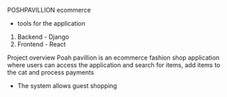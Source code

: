 POSHPAVILLION ecommerce
- tools for the application
1. Backend - Django
2. Frontend - React

Project overview
Poah pavillion is an ecommerce fashion shop application where users can access the application and search for items, add items to the cat and process payments

- The system allows guest shopping